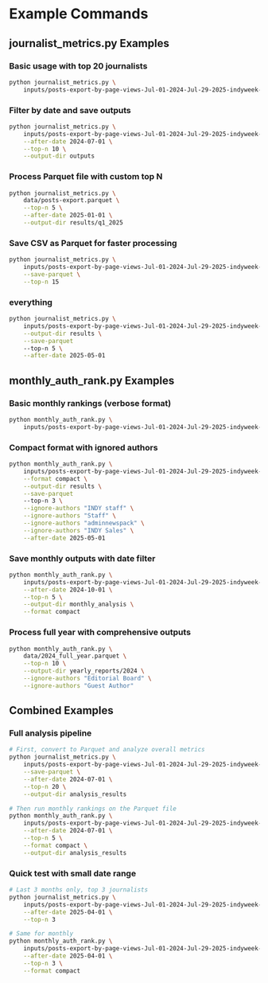 # Example Commands

## journalist_metrics.py Examples

### Basic usage with top 20 journalists
```bash
python journalist_metrics.py \
    inputs/posts-export-by-page-views-Jul-01-2024-Jul-29-2025-indyweek-com.csv
```

### Filter by date and save outputs
```bash
python journalist_metrics.py \
    inputs/posts-export-by-page-views-Jul-01-2024-Jul-29-2025-indyweek-com.csv \
    --after-date 2024-07-01 \
    --top-n 10 \
    --output-dir outputs
```

### Process Parquet file with custom top N
```bash
python journalist_metrics.py \
    data/posts-export.parquet \
    --top-n 5 \
    --after-date 2025-01-01 \
    --output-dir results/q1_2025
```

### Save CSV as Parquet for faster processing
```bash
python journalist_metrics.py \
    inputs/posts-export-by-page-views-Jul-01-2024-Jul-29-2025-indyweek-com.csv \
    --save-parquet \
    --top-n 15
```

### everything 
```bash
python journalist_metrics.py \
    inputs/posts-export-by-page-views-Jul-01-2024-Jul-29-2025-indyweek-com.csv \
    --output-dir results \
    --save-parquet
    --top-n 5 \
    --after-date 2025-05-01
```

## monthly_auth_rank.py Examples

### Basic monthly rankings (verbose format)
```bash
python monthly_auth_rank.py \
    inputs/posts-export-by-page-views-Jul-01-2024-Jul-29-2025-indyweek-com.csv
```

### Compact format with ignored authors
```bash
python monthly_auth_rank.py \
    inputs/posts-export-by-page-views-Jul-01-2024-Jul-29-2025-indyweek-com.csv \
    --format compact \
    --output-dir results \
    --save-parquet
    --top-n 3 \
    --ignore-authors "INDY staff" \
    --ignore-authors "Staff" \
    --ignore-authors "adminnewspack" \
    --ignore-authors "INDY Sales" \
    --after-date 2025-05-01
```
### Save monthly outputs with date filter
```bash
python monthly_auth_rank.py \
    inputs/posts-export-by-page-views-Jul-01-2024-Jul-29-2025-indyweek-com.csv \
    --after-date 2024-10-01 \
    --top-n 5 \
    --output-dir monthly_analysis \
    --format compact
```

### Process full year with comprehensive outputs
```bash
python monthly_auth_rank.py \
    data/2024_full_year.parquet \
    --top-n 10 \
    --output-dir yearly_reports/2024 \
    --ignore-authors "Editorial Board" \
    --ignore-authors "Guest Author"
```

## Combined Examples

### Full analysis pipeline
```bash
# First, convert to Parquet and analyze overall metrics
python journalist_metrics.py \
    inputs/posts-export-by-page-views-Jul-01-2024-Jul-29-2025-indyweek-com.csv \
    --save-parquet \
    --after-date 2024-07-01 \
    --top-n 20 \
    --output-dir analysis_results

# Then run monthly rankings on the Parquet file
python monthly_auth_rank.py \
    inputs/posts-export-by-page-views-Jul-01-2024-Jul-29-2025-indyweek-com.parquet \
    --after-date 2024-07-01 \
    --top-n 5 \
    --format compact \
    --output-dir analysis_results
```

### Quick test with small date range
```bash
# Last 3 months only, top 3 journalists
python journalist_metrics.py \
    inputs/posts-export-by-page-views-Jul-01-2024-Jul-29-2025-indyweek-com.csv \
    --after-date 2025-04-01 \
    --top-n 3

# Same for monthly
python monthly_auth_rank.py \
    inputs/posts-export-by-page-views-Jul-01-2024-Jul-29-2025-indyweek-com.csv \
    --after-date 2025-04-01 \
    --top-n 3 \
    --format compact
```